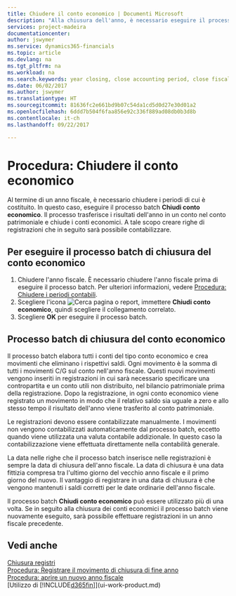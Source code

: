 ```yaml
---
title: Chiudere il conto economico | Documenti Microsoft
description: "Alla chiusura dell'anno, è necessario eseguire il processo batch Chiudi conto economico per chiudere i periodi contabili che costituiscono l'anno fiscale."
services: project-madeira
documentationcenter: 
author: jswymer
ms.service: dynamics365-financials
ms.topic: article
ms.devlang: na
ms.tgt_pltfrm: na
ms.workload: na
ms.search.keywords: year closing, close accounting period, close fiscal year, bank account detailed trial balance
ms.date: 06/02/2017
ms.author: jswymer
ms.translationtype: HT
ms.sourcegitcommit: 81636fc2e661bd9b07c54da1cd5d0d27e30d01a2
ms.openlocfilehash: 6ddd7b504f6faa856e92c336f889ad08db0b3d8b
ms.contentlocale: it-ch
ms.lasthandoff: 09/22/2017

---
```

# <a name="how-to-close-income-statement-accounts"></a>Procedura: Chiudere il conto economico
Al termine di un anno fiscale, è necessario chiudere i periodi di cui è costituito. In questo caso, eseguire il processo batch **Chiudi conto economico**. Il processo trasferisce i risultati dell'anno in un conto nel conto patrimoniale e chiude i conti economici. A tale scopo creare righe di registrazioni che in seguito sarà possibile contabilizzare.

## <a name="to-run-the-close-income-statement-batch-job"></a>Per eseguire il processo batch di chiusura del conto economico
1. Chiudere l'anno fiscale. È necessario chiudere l'anno fiscale prima di eseguire il processo batch. Per ulteriori informazioni, vedere [Procedura: Chiudere i periodi contabili](year-close-account-periods.md).
2. Scegliere l'icona ![Cerca pagina o report](media/ui-search/search_small.png "icona Cerca pagina o report"), immettere **Chiudi conto economico**, quindi scegliere il collegamento correlato.
3. Scegliere **OK** per eseguire il processo batch.

## <a name="about-the-close-income-statement-batch-job"></a>Processo batch di chiusura del conto economico
Il processo batch elabora tutti i conti del tipo conto economico e crea movimenti che eliminano i rispettivi saldi. Ogni movimento è la somma di tutti i movimenti C/G sul conto nell'anno fiscale. Questi nuovi movimenti vengono inseriti in registrazioni in cui sarà necessario specificare una contropartita e un conto utili non distribuito, nel bilancio patrimoniale prima della registrazione. Dopo la registrazione, in ogni conto economico viene registrato un movimento in modo che il relativo saldo sia uguale a zero e allo stesso tempo il risultato dell'anno viene trasferito al conto patrimoniale.

Le registrazioni devono essere contabilizzate manualmente. I movimenti non vengono contabilizzati automaticamente dal processo batch, eccetto quando viene utilizzata una valuta contabile addizionale. In questo caso la contabilizzazione viene effettuata direttamente nella contabilità generale.

La data nelle righe che il processo batch inserisce nelle registrazioni è sempre la data di chiusura dell'anno fiscale. La data di chiusura è una data fittizia compresa tra l'ultimo giorno del vecchio anno fiscale e il primo giorno del nuovo. Il vantaggio di registrare in una data di chiusura è che vengono mantenuti i saldi corretti per le date ordinarie dell'anno fiscale.

Il processo batch **Chiudi conto economico** può essere utilizzato più di una volta. Se in seguito alla chiusura dei conti economici il processo batch viene nuovamente eseguito, sarà possibile effettuare registrazioni in un anno fiscale precedente.

## <a name="see-also"></a>Vedi anche
[Chiusura registri](year-close-books.md)  
[Procedura: Registrare il movimento di chiusura di fine anno](year-how-post-year-end-close-entry.md)  
[Procedura: aprire un nuovo anno fiscale](finance-how-open-new-fiscal-year.md)  
[Utilizzo di [!INCLUDE[d365fin](includes/d365fin_md.md)]](ui-work-product.md)

